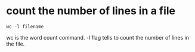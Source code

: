 # count the number of lines in a file
```shell
wc -l filename
```

wc is the word count command.
-l flag tells to count the number of lines in the file.
